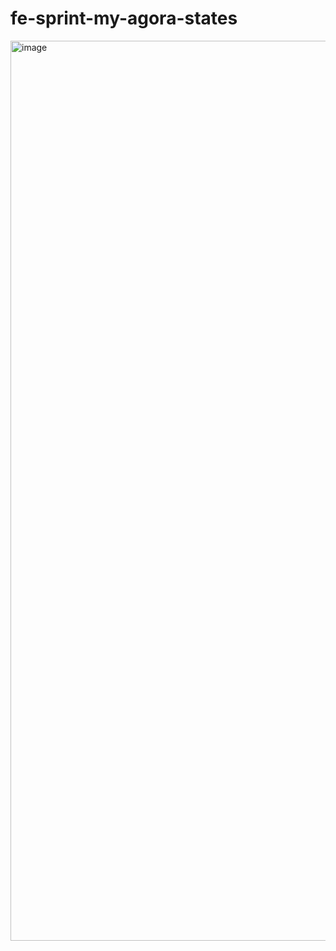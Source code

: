 # fe-sprint-my-agora-states
<img width="1440" alt="image" src="https://github.com/qpwoei0123/fe-sprint-my-agora-states/assets/85989215/7db2499c-b552-4974-8f79-3794a57dc6cc">
